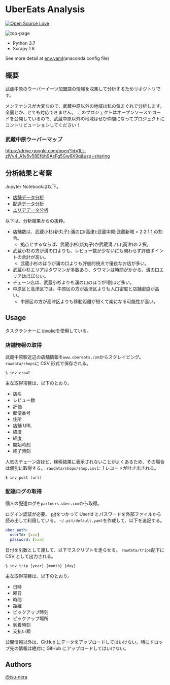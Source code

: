 # UberEats Analysis

[![Open Source Love](https://badges.frapsoft.com/os/v3/open-source.svg?v=103)](https://github.com/tsu-nera/ubereats-analysis)

![top-page](https://raw.githubusercontent.com/tsu-nera/ubereats-analysis/images/github-top.png)

- Python 3.7
- Scrapy 1.8

See more detail at [env.yaml](https://github.com/tsu-nera/ubereats-analysis/blob/master/env.yaml)(anaconda config file)

## 概要

武蔵中原のウーバーイーツ加盟店の情報を収集して分析するためリポジトリです。

メンテナンスが大変なので、武蔵中原以外の地域は私の気まぐれで分析します。全国とか、とても対応できません。
このプロジェクトはオープンソースでコードを公開しているので、武蔵中原以外の地域はぜひ仲間になってプロジェクトにコントリビューションしてください！

### 武蔵中原ウーバーマップ

https://drive.google.com/open?id=1Lt-zlVv4_A1y5v58Efbh9AsFg5Gw8X9q&usp=sharing

## 分析結果と考察

Jupyter Notebookは以下。

- [店舗データ分析](https://github.com/tsu-nera/ubereats-analysis/blob/master/notebooks/shop_analysis.ipynb)
- [配達データ分析](https://github.com/tsu-nera/ubereats-analysis/blob/master/notebooks/trip_analysis.ipynb)
- [エリアデータ分析](https://github.com/tsu-nera/ubereats-analysis/blob/master/notebooks/area_analysis.ipynb)

以下は、分析結果からの抜粋。

* 店舗数は、武蔵小杉(新丸子):溝の口(高津):武蔵中原:武蔵新城 = 2:2:1:1 の割合。 
  * 拠点とするならば、武蔵小杉(新丸子)か武蔵溝ノ口(高津)の２択。
* 武蔵小杉の方が溝の口よりも、レビュー数が少ないにも関わらず評価ポイントの合計が高い。 
  * 武蔵小杉のほうが溝の口よりも評価的視点で優良なお店が多い。
* 武蔵小杉エリアはタワマンが多数あり、タワマンは時間がかかる。溝の口エリアはほぼない。
* チェーン店は、武蔵小杉よりも溝の口のほうが1割ほど多い。
* 中原区と高津区では、中原区の方が高津区よりも人口密度と店舗密度が高い。 
  * 中原区の方が高津区よりも移動距離が短くて楽になる可能性が高い。

## Usage

タスクランナーに [invoke](http://www.pyinvoke.org/)を使用している。

### 店舗情報の取得

武蔵中原駅近辺の店舗情報を`www.ubereats.com`からスクレイピング。 `rawdata/shops`に CSV 形式で保存される。

```
$ inv crawl
```

主な取得項目は、以下のとおり。

- 店名
- レビュー数
- 評価
- 郵便番号
- 住所
- 店舗 URL
- 緯度
- 経度
- 開始時刻
- 終了時刻

人気のチェーン店ほど、検索結果に表示されないことがよくあるため、その場合は個別に取得する。 `rawdata/shops/shop.csv`に 1 レコードが吐き出される。

```
$ inv post [url]
```

### 配達ログの取得

個人の配達ログを`partners.uber.com`から取得。

ログイン認証が必要。 [pit](https://github.com/samzhang111/pit)をつかって UserId とパスワードを外部ファイルから読み出して利用している。 `~/.pit/default.yaml`を作成して、以下を追記する。

```yaml
uber_auth:
  userId: [xxx]
  password: [xxx]
```

日付を引数として渡して、以下でスクリプトを走らせる。 `rawdata/trips`配下に CSV として出力される。

```
$ inv trip [year] [month] [day]
```

主な取得項目は、以下のとおり。

- 日時
- 曜日
- 時間
- 距離
- ピックアップ時刻
- ピックアップ場所
- 到着時刻
- 支払い額

公開情報以外は、GitHub にデータをアップロードしてはいけない。特にドロップ先の情報は絶対に GitHub にアップロードしてはいけない。

## Authors

[@tsu-nera](https://twitter.com/tsu_nera)
